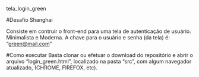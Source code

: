 tela_login_green

#Desafio Shanghai

Consiste em contruir o front-end para uma tela de autenticação de usuário. Minimalista e Moderna. A chave para o usuário e senha (da tela) é: “green@mail.com”

#Como executar
Basta clonar ou efetuar o download do repositório e abrir o arquivo “login_green.html”, localizado na pasta “src”, com algum navegador atualizado, (CHROME, FIREFOX, etc).
